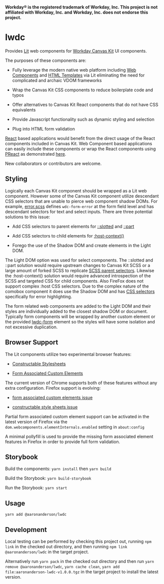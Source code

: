 **Workday® is the registered trademark of Workday, Inc. This project is not affiliated with Workday, Inc. and Workday, Inc. does not endorse this project.**

# lwdc

Provides [Lit](https://lit.dev/) web components for [Workday Canvas Kit](https://github.com/Workday/canvas-kit) UI components. 

The purposes of these components are:

* Fully leverage the modern native web platform including [Web Components](https://developer.mozilla.org/en-US/docs/Web/Web_Components) and [HTML Templates](https://developer.mozilla.org/en-US/docs/Web/HTML/Element/template) via Lit eliminating the need for complicated and archaic VDOM frameworks

* Wrap the Canvas Kit CSS components to reduce boilerplate code and typos

* Offer alternatives to Canvas Kit React components that do not have CSS equivalents

* Provide Javascript functionality such as dynamic styling and selection

* Plug into HTML form validation

[React](https://reactjs.org/) based applications would benefit from the direct usage of the React components included in Canvas Kit. Web Component based applications can easily include these components or wrap the React components using [PReact](https://preactjs.com/) as demonstrated [here](https://github.com/aaronanderson/lit-react).

New collaborators or contributors are welcome.

## Styling

Logically each Canvas Kit component should be wrapped as a Lit web component. However some of the Canvas Kit component utilize descendant CSS selectors that are unable to pierce web component shadow DOMs.  For example, [error.scss](https://github.com/Workday/canvas-kit/blob/master/modules/common/css/lib/errors.scss) defines `wdc-form-error` at the form field level and has descendant selectors for text and select inputs. There are three potential solutions to this issue:

* Add CSS selectors to parent elements for [::slotted](https://developer.mozilla.org/en-US/docs/Web/CSS/::slotted) and [::part](https://developer.mozilla.org/en-US/docs/Web/CSS/::part)

* Add CSS selectors to child elements for  [:host-context()](https://developer.mozilla.org/en-US/docs/Web/CSS/:host-context())

* Forego the use of the Shadow DOM and create elements in the Light DOM.

The Light DOM option was used for select components. The ::slotted and ::part solution would require upstream changes to Canvas Kit SCSS or a large amount of forked SCSS to replicate [SCSS parent selectors](https://sass-lang.com/documentation/style-rules/parent-selector). Likewise the :host-context() solution would require advanced introspection of the SCSS and targeted CSS for child components. Also FireFox does not support complex :host CSS selectors. Due to the complex nature of the comobox component it does use the Shadow DOM and has [CSS selectors](lib/lwdc-combobox.scss) specifically for error highlighting.  

The form related web components are added to the Light DOM and their styles are individually added to the closest shadow DOM or document. Typically form components will be wrapped by another custom element or the provided [lwdc-form](lib/lwdc-form.ts) element so the styles will have some isolation and not excessive duplication. 

## Browser Support

The Lit components utilize two experimental browser features:

* [Constructable Stylesheets](https://developers.google.com/web/updates/2019/02/constructable-stylesheets)

* [Form Associated Custom Elements](https://html.spec.whatwg.org/multipage/custom-elements.html#custom-elements-face-example)

The current version of Chrome supports both of these features without any extra configuration. Firefox support is evolving:

* [form associated custom elements issue](https://bugzilla.mozilla.org/show_bug.cgi?id=1552327)

* [constructable style sheets issue](https://bugzilla.mozilla.org/show_bug.cgi?id=1520690)

Partial form associated custom element support can be activated in the latest version of Firefox via the  `dom.webcomponents.elementInternals.enabled` setting in `about:config`

A minimal pollyfill is used to provide the missing form associated element features in Firefox in order to provide full form validation.

## Storybook

Build the components: `yarn install` then `yarn build`

Build the Storybook: `yarn build-storybook`

Run the Storybook: `yarn start`

## Usage

`yarn add @aaronanderson/lwdc`


## Development
Local testing can be performed by checking this project out, running `npm link` in the checked out directory, and then running `npm link @aaronanderson/lwdc` in the target project.

Alternatively run `yarn pack` in the checked out directory and then run `yarn remove @aaronanderson/lwdc`, `yarn cache clean`, `yarn add file:aaronanderson-lwdc-v1.0.0.tgz`  in the target project to install the latest version.


